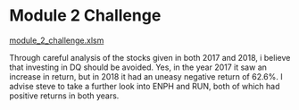 # Module 2 Challenge
 
[module_2_challenge.xlsm](module_2_challenge.xlsm)

Through careful analysis of the stocks given in both 2017 and 2018, i believe that investing in DQ
should be avoided. Yes, in the year 2017 it saw an increase in return, but in 2018 it had an uneasy 
negative return of 62.6%. I advise steve to take a further look into ENPH and RUN, both of which 
had positive returns in both years.



